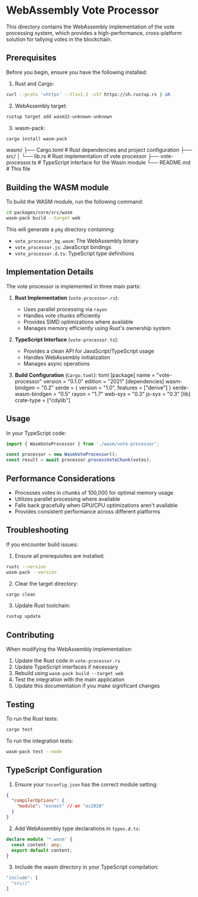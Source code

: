 # WebAssembly Vote Processor

This directory contains the WebAssembly implementation of the vote processing system, which provides a high-performance, cross-platform solution for tallying votes in the blockchain.

## Prerequisites

Before you begin, ensure you have the following installed:

1. Rust and Cargo:

```bash
curl --proto '=https' --tlsv1.2 -sSf https://sh.rustup.rs | sh
```

2. WebAssembly target:

```bash
rustup target add wasm32-unknown-unknown
```

3. wasm-pack:

```bash
cargo install wasm-pack
```

wasm/
├── Cargo.toml # Rust dependencies and project configuration
├── src/
│ └── lib.rs # Rust implementation of vote processor
├── vote-processor.ts # TypeScript interface for the Wasm module
└── README.md # This file

## Building the WASM module

To build the WASM module, run the following command:

```bash
cd packages/core/src/wasm
wasm-pack build --target web
```

This will generate a `pkg` directory containing:

- `vote_processor_bg.wasm`: The WebAssembly binary
- `vote_processor.js`: JavaScript bindings
- `vote_processor.d.ts`: TypeScript type definitions

## Implementation Details

The vote processor is implemented in three main parts:

1. **Rust Implementation** (`vote-processor.rs`):

   - Uses parallel processing via `rayon`
   - Handles vote chunks efficiently
   - Provides SIMD optimizations where available
   - Manages memory efficiently using Rust's ownership system

2. **TypeScript Interface** (`vote-processor.ts`):

   - Provides a clean API for JavaScript/TypeScript usage
   - Handles WebAssembly initialization
   - Manages async operations

3. **Build Configuration** (`Cargo.toml`):
   toml
   [package]
   name = "vote-processor"
   version = "0.1.0"
   edition = "2021"
   [dependencies]
   wasm-bindgen = "0.2"
   serde = { version = "1.0", features = ["derive"] }
   serde-wasm-bindgen = "0.5"
   rayon = "1.7"
   web-sys = "0.3"
   js-sys = "0.3"
   [lib]
   crate-type = ["cdylib"]

## Usage

In your TypeScript code:

```ts
import { WasmVoteProcessor } from './wasm/vote-processor';

const processor = new WasmVoteProcessor();
const result = await processor.processVoteChunk(votes);
```

## Performance Considerations

- Processes votes in chunks of 100,000 for optimal memory usage
- Utilizes parallel processing where available
- Falls back gracefully when GPU/CPU optimizations aren't available
- Provides consistent performance across different platforms

## Troubleshooting

If you encounter build issues:

1. Ensure all prerequisites are installed:

```bash
rustc --version
wasm-pack --version
```

2. Clear the target directory:

```bash
cargo clean
```

3. Update Rust toolchain:

```bash
rustup update
```

## Contributing

When modifying the WebAssembly implementation:

1. Update the Rust code in `vote-processor.rs`
2. Update TypeScript interfaces if necessary
3. Rebuild using `wasm-pack build --target web`
4. Test the integration with the main application
5. Update this documentation if you make significant changes

## Testing

To run the Rust tests:

```bash
cargo test
```

To run the integration tests:

```bash
wasm-pack test --node
```

## TypeScript Configuration

1. Ensure your `tsconfig.json` has the correct module setting:

```json
{
  "compilerOptions": {
    "module": "esnext" // or "es2020"
  }
}
```

2. Add WebAssembly type declarations in `types.d.ts`:

```ts
declare module '*.wasm' {
  const content: any;
  export default content;
}
```

3. Include the wasm directory in your TypeScript compilation:

```ts
"include": [
  "src//"
]
```
